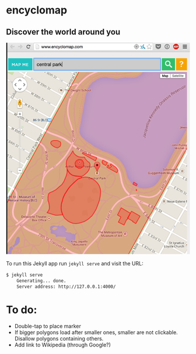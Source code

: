 # encyclomap

## Discover the world around you

<img src="https://raw.githubusercontent.com/tute/encyclomap/master/images/enyclomap-in-central-park.png">

To run this Jekyll app run `jekyll serve` and visit the URL:

```
$ jekyll serve
    Generating... done.
    Server address: http://127.0.0.1:4000/
```


# To do:

* Double-tap to place marker
* If bigger polygons load after smaller ones, smaller are not clickable.
  Disallow polygons containing others.
* Add link to Wikipedia (through Google?)
